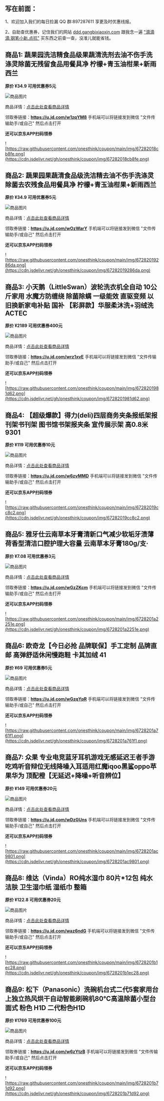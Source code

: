 ## 写在前面：

1、欢迎加入我们的每日捡漏 QQ 群:897287611 享更及时优惠线报。

2、自助查优惠券，记住我们的网站 [ddd.gangbixiaoxin.com](https://ddd.gangbixiaoxin.com) 跟我念一遍 ["滴滴滴.钢笔小新.点抗"](https://ddd.gangbixiaoxin.com) 买东西之前查一查，没准儿就能省钱。

## 商品1: 蔬果园洗洁精食品级果蔬清洗剂去油不伤手洗涤灵除菌无残留食品用餐具净 柠檬+青玉油柑果+新雨西兰

**原价 ¥34.9 可用优惠券5元**

![商品图片](http://img14.360buyimg.com/n1/jfs/t1/196916/7/45953/131264/670cea52F703f3375/ce24ab11ce0d0e4b.jpg)

商品详情：[点击此处查看商品详情](https://union-click.jd.com/jdc?e=1003156031&amp;p=JF8BAdwJK1olXwMBXFhZD0MSA18IGlodWAILUlZcCUIVAl9MRANLAjZbERscSkAJHTRQRA1CCVkdDwtCWhVLHTdNTwcKBENeCVAfUg8bazZLEjJGCENFMy41cQJBVBxceF9pNXBHOlxVCBxOZQp4EzIVJFtnMAxaVVxXDxtxaz5sPnFBIjcPWDxkZDN8RCtNOWJyEj0_Uht1SgdOeD5mKmFbEhcqektnYSZgWy13B2BgHV8baDlsdQxrZAxhJFRgIy06SD1-awtzfCcTOE5hIjkCViNFZRNheBJAGWVwNA49bDsfYx1oci9xNQ50LQw_aBJjBRhqYwh1KW4EIDw6fz91YCh8Yg18KU91FSk0fCtsY3sKbk8XKDZWVioVDzdyAg1ebT4XC3VrPDc_AR9nD2M4GmsWXAYFXVhaDkISM18IG2tUMwYHU1haCk8QM244G10XXAELV1dUD0sQAF8IE1wliqu6gdTs3cOu1_GAzOKyiI--gMDVOHsnAF8IGloXXQIFVVxdOHsXAF8LKwV7XFUFUQ5cWEp5X20LSB1IBVpsVFteDUoSC2sLK1kUXAQAZG5tYBJUCgZbTh5SOnZqLRcLXzhDYGt0cy1QMwQKVAkEbi5nCwYIYgZwOVQFCW5dOA)

领取券链接：**https://u.jd.com/w1zqYM8** 手机端可以将链接发到微信 "文件传输助手/或自己" 然后点击打开

**还可以京东APP扫码领券**

![https://raw.githubusercontent.com/onesthink/coupon/main/img/67282018cb8fe.png](https://cdn.jsdelivr.net/gh/onesthink/coupon/img/67282018cb8fe.png)

## 商品2: 蔬果园果蔬清食品级洗洁精去油不伤手洗涤灵除菌去农残食品用餐具净 柠檬+青玉油柑果+新雨西兰

**原价 ¥34.9 可用优惠券5元**

![商品图片](http://img14.360buyimg.com/n1/jfs/t1/243415/17/2474/129291/65aa464aF3009ea67/ea9a2a7de3598f71.jpg)

商品详情：[点击此处查看商品详情](https://union-click.jd.com/jdc?e=1003156031&amp;p=JF8BAdsJK1olXwMBXFhaDE8fAV8IGlsVXg8CXVdfCUMVBF9MRANLAjZbERscSkAJHTRQRA1CCVkdDwtCWhVLHTdNTwcKBENeCVAfUg8bYRpMfQRLOEJSXQdYdDtSYS0IfzIXJQ4HOlw9bh5iaDpNUiUWA3teHAE1X1xXDxtxazliPlNeICcLWzxeZDB8RDNNOWJyEj0_Uht1SgdOeD5mKmFbEhcqektnYSZgWy13B2BgHV8baDlsdQxrZAxhJFRgIy06SD1-awtzfCcTOE5hIjkCViNFZRNheBJAGWVwNA49bDsfYx1oci9xNQ50LQw_aBJjBRhqYwh1KW4EIDw6fz91YCh8Yg18KU91FSk0fCtsY3sKbk8XKDZRUD8VUTQXfAwLaTt8ORxyDB8WUw9BD2M4GmsWXAYFXVhaDkISM18IG2tUMwYHU1haCk8QM244G10XXAELV1dUAUwQAl8IE1wliqu6gdTs3cOu1_GAzOKyiI--gMDVOHsnAF8IGloXXQIFVVxdOHsXAF8LKwV7XFUEV15ZD0p5X20LSB1KCkFsUlheAUsRCm84GVoUXwQyZG4_fQ9xXDFtXwscBAN-JBs_Sktzam1wE157X2ZkASs2XQ5efWxWZgddAm5VZF5t)

领取券链接：**https://u.jd.com/wOzWarY** 手机端可以将链接发到微信 "文件传输助手/或自己" 然后点击打开

**还可以京东APP扫码领券**

![https://raw.githubusercontent.com/onesthink/coupon/main/img/67282019286da.png](https://cdn.jsdelivr.net/gh/onesthink/coupon/img/67282019286da.png)

## 商品3: 小天鹅（LittleSwan）波轮洗衣机全自动 10公斤家用 水魔方防缠绕 除菌除螨 一级能效 直驱变频 以旧换新家电补贴 国补 【彩屏款】华服柔沐洗+羽绒洗ACTEC

**原价 ¥2189 可用优惠券400元**

![商品图片](http://img14.360buyimg.com/n1/jfs/t1/200719/32/44751/757341/6723ab62F0cfdfe9f/ffa3d35f639a5135.png)

商品详情：[点击此处查看商品详情](https://union-click.jd.com/jdc?e=1003156031&amp;p=JF8BAdsJK1olXwICUV9UAU8XAF8IGlsVXQ8DUFtbDEsXC19MRANLAjZbERscSkAJHTRQRA1CCVkdDwtCWhVLHTdNTwcKBENeCVAfUg8bZBgLHDpmHAVhFB0lAStoVidqaVlnVWBgOlwqfh1gRyZBRQYTGnJ6EjoaDVxXDxtxazliPmVeIDc5YT9ecCh8YgFNOWVyEikFUht1Ag9ObBBmL2FbKBcpaktkYSZoWztNAHBgVTYbaBRzZQ98eAxhJFRhIC1dSj9-dw9zfCcTOE5hIjkCViNFZRNuYihuAmVrPD0-UThQYG1aciJ2XAN0NiI9aBF_BRhQcwt1KXoHIAY1aD9lYCh8Yit2Kk9LCyokXitsY3sKbk8XKDZfPw40URAJXApJSygVBmdxAFpVWCBRD2M4GmsWXAYFXVhaDkISM18IG2tUMwYEXVdVDk0fM244G10XXAELV1dVCUwXCl8IE1wliqu6gdTs3cOu1_GAzOKyiI--gMDVOHsnAF8IGloXXQIFVVxdOHsXAF8LKwV7XFUEVl8OX0x5X20LSB1LFV5sUVxdDEgTC2c4GVoUXwQyZG46f0gQYhxJGDhVHn4LNCEIQCllAR0AfTl7X3F0AikZQQJJXmlPbyNTOUEHZF5t)

领取券链接：**https://u.jd.com/wrz1xvE** 手机端可以将链接发到微信 "文件传输助手/或自己" 然后点击打开

**还可以京东APP扫码领券**

![https://raw.githubusercontent.com/onesthink/coupon/main/img/6728201981d62.png](https://cdn.jsdelivr.net/gh/onesthink/coupon/img/6728201981d62.png)

## 商品4: 【超级爆款】得力(deli)四层商务夹条报纸架报刊架书刊架 图书馆书架报夹条 宣传展示架  高0.8米 9301

**原价 ¥119 可用优惠券10元**

![商品图片](http://img14.360buyimg.com/n1/jfs/t1/219275/18/44432/93218/670644c1Ff2c9c77f/e2951ca43306b924.jpg)

商品详情：[点击此处查看商品详情](https://union-click.jd.com/jdc?e=1003156031&amp;p=JF8BAZgJK1olVAEFUV5cDE8RM20BH1ISWjZGCwYDV3tORipJWVALQ11aCwgKXBQIWDoXSQVJQ15HAAJCUQ5LXmFKQR8ZAlxdLCwgAAxLRmlKfFJWLmR1IDomXAxobW1DUhBPJV12Cx0rfhQVcRN7T0xVUXJdAjgkezRJexpvazlMDwR2NlYkahFnRw99Yz53XG5JIixUbi9jUW1_eVJ3P19mXD4FYCtsYAxJb1ltOHJLVBkrbDxKVhZJWD93H29rDQwCcDJjYRZ7YAViNGZlIxc2X3sTACxyXjh9NWQKJl05WhdpeigNGxhDUQoyVW5eCUsQCmkPHVIQbTYCVG4LZksWAm4JGlsVXwUyVW5dDkkWBGYLElMWXQMDZF5VD3vArtfdkerA1b_WytaKsezCitPchdMlbTYBZF5cCUkXB2gJGVslbQYBZF1tViUWUGkAGA5FWmheVl0OTgsSXgEOHVgWWQcLU25fCUoVAV84KwRPAn5wKVYaVA4RQQgBWCh3KnJmLwoadyUVSCZDQSNOKVlBIigCCjlrcDs4G2s)

领取券链接：**https://u.jd.com/w6zvMMD** 手机端可以将链接发到微信 "文件传输助手/或自己" 然后点击打开

**还可以京东APP扫码领券**

![https://raw.githubusercontent.com/onesthink/coupon/main/img/67282019cc8c2.png](https://cdn.jsdelivr.net/gh/onesthink/coupon/img/67282019cc8c2.png)

## 商品5: 雅牙仕云南草本牙膏清新口气减少软垢牙渍薄荷香型清洁口腔护理大容量 云南草本牙膏180g/支·

**原价 ¥7.08 可用优惠券3元**

![商品图片](http://img14.360buyimg.com/n1/jfs/t1/222566/39/45673/224096/6726bd09F9b30401c/4389d72bf4cb0d8d.jpg)

商品详情：[点击此处查看商品详情](https://union-click.jd.com/jdc?e=1003156031&amp;p=JF8BAdcJK1olXwIDVF1dCUoVAl8IGlsVXQ8BXFZbD0gUB19MRANLAjZbERscSkAJHTRQRA1CCVkdDwtCWhVLHTdNTwcKBENeCVAfUg8bAxVVRVJpP09mUwE5CE5BZRdzaA1HCQYHOlw4YAhtAjVsSxBJBmMLUDUhd1xXDxtxazliPmVeIFwHWD9efC18GT9NOWJQEigvUiJ1Ah9OeC5lDmFbNBc9ekpzYSZgWy1nAH9gHQwbfEl_ZQ9RGwxhJFRiIBc6Vjx-UQZzfCcTOE5hIjkCViNFZRNhezh2HmVrCSk9bDsSdzBsciJxPkJiJjoNfwJvF2x_bzlpDnFhBkpefz9fZwl_eThJKllmNikUewhhah9QK1JmAm1HHAYWaCxDVhBQXVlWCGBdDC5RBHsWM2wJG1wcWwEEXVttOEsXMy5mG10TVAAKXF1tCXsXBW0JHFIWVA4AUVZVOEsfBF_ftuPA17fX3OeJlsPAusjdkufBw44yZG5eOEsWAm0IH1wUXwYyZF5eOEgnXQEJSFMVXg4EVzABCkhERSwPSzUTWwUBXVtcDXsVAm4KGWslbQZ4CQBUdCleZ2hXf1sQC2B6Ly0LWh8XBgEKfjNWJwdYMA4WVBByCmtjZyQlXTY)

领取券链接：**https://u.jd.com/wGzZKcm** 手机端可以将链接发到微信 "文件传输助手/或自己" 然后点击打开

**还可以京东APP扫码领券**

![https://raw.githubusercontent.com/onesthink/coupon/main/img/6728201a2251e.png](https://cdn.jsdelivr.net/gh/onesthink/coupon/img/6728201a2251e.png)

## 商品6: 欧奇龙【今日必抢 品牌联保】手工定制 品牌直邮 高弹舒适休闲慢跑鞋 卡其加绒 41

**原价 ¥69 可用优惠券5元**

![商品图片](http://img14.360buyimg.com/n1/jfs/t1/104295/1/54682/208041/671f28fbF15f1bdda/1e52f08ef83b5715.jpg)

商品详情：[点击此处查看商品详情](https://union-click.jd.com/jdc?e=1003156031&amp;p=JF8BAa0JK1olXwUEV1tUDkwRCl8IGloQXw8EVVdVCUweCl9MRANLAjZbERscSkAJHTRQRA1CCVkdDwtCWhVLHTdNTwcKBENeCVAfUg8bSDlfYAFyX1xgVj4fDShKSzBWW11NI2NfOlwCVA9BcRBOUjgdOVBLNRcYalxXDxtxaz5hLm1eIwEtWzJ0ZDF-cg1NOWUDEj4VVTt1SilObC5lNGFbIBc9UEtkYW5aWzhdB2ZgHV8bayJnZQwJeAxhJFRiIwcqVj9uYwlzfSdrClllPzkEbA90WwtQbDhyAnEAAjwkayhJdG58D1lgbVl9A11bFgB0YBNQbQd2XmFRHV8vFjsbD18JK1gUXQELUllbAU4nM28IKxp7XQcAVlhfDEonAl8IHVkUWg8BXVZaAUkeM28AHGvC8L7X3u-IgPLDneffovzA1LrWytZtOHsUM28JGlkVWQEDVl5tOEsUM2w4RTUUDgABVlkKXCVLAWxbXR5UGmgEUl1VDkMRBF8KGloXXzYyZBULXzBNZG1SeVl1HwNhCRYCVgsRWxFtRjUXAlpGAiwiTgJ0CwteUjpcGGQyVG4)

领取券链接：**https://u.jd.com/wGzqYpR** 手机端可以将链接发到微信 "文件传输助手/或自己" 然后点击打开

**还可以京东APP扫码领券**

![https://raw.githubusercontent.com/onesthink/coupon/main/img/6728201a761f1.png](https://cdn.jsdelivr.net/gh/onesthink/coupon/img/6728201a761f1.png)

## 商品7: 众果 专业电竞蓝牙耳机游戏无感延迟王者手游吃鸡听音辩位无线降噪入耳适用红魔iqoo黑鲨oppo苹果华为 顶配橙【无延迟+降噪+听音辨位】

**原价 ¥149 可用优惠券20元**

![商品图片](http://img14.360buyimg.com/n1/jfs/t1/167623/34/45715/111897/6646bfd9Fc61a0653/4755b8cbb4c7af09.jpg)

商品详情：[点击此处查看商品详情](https://union-click.jd.com/jdc?e=1003156031&amp;p=JF8BAd4JK1olXwQKV1peDkIWB18IGlocWwEAUl1cC0wVA19MRANLAjZbERscSkAJHTRQRA1CCVkdDwtCWhVLHTdNTwcKBENeCVAfUg8bAm8BZyxCPGIAXAYGCRhuaDFwUz5VWUdDOlw5cBIXYwR0QRpML3JDUQkjX1xXDxtxaz5sLn1cIAEPazxkVjF8RC9NOWVqEj4VUit1ShdObz5mL2FbJBcpaktkYSZgWy9dB29gHSobfxNrahh8cAxhJFRiIz0iTD1uWT9zfCcTOE5hIjkCViNFZRNYeAJlW3B7CSwkezhIYAZ0cjhxKkJiVio0fAIWF2x_eDJMLmZYNFs9VzNwYw1rXC9sLWZ2HSEefyJnYxRoD1lgSQR3ZDgbYxx_ZQhueQwWBU16Jz4kTghCaDkEF2sUbQUDVFlUDkwRCmo4K1sVbUdsVF5VCU8fBmc4GmsVWwQDU1deAUMeA28IK1sdWjbV-eaIgvrCi9bchdPC5KHX3eKJlsMnM18LK1sUXAQCUFlcCksnM28LK1glA2gDB1hfCRhDUAFUGVhGG0JCCzBdDUgWC2cJHF8lXwcDVlxtOHsWA2Z0bAx0OQQKDAVcWzJ8XRdAfhsRHEdsVjolUUt3aBNSWgJnKUcHAyAKOEsn)

领取券链接：**https://u.jd.com/wDzGUns** 手机端可以将链接发到微信 "文件传输助手/或自己" 然后点击打开

**还可以京东APP扫码领券**

![https://raw.githubusercontent.com/onesthink/coupon/main/img/6728201ac9801.png](https://cdn.jsdelivr.net/gh/onesthink/coupon/img/6728201ac9801.png)

## 商品8: 维达（Vinda）RO纯水湿巾 80片*12包 纯水洁肤 卫生湿巾纸 湿纸巾 整箱

**原价 ¥122.8 可用优惠券20元**

![商品图片](http://img14.360buyimg.com/n1/jfs/t1/247641/35/18419/168103/66dec8d8Fc3a854b3/0f6b6f540b8e7343.jpg)

商品详情：[点击此处查看商品详情](https://union-click.jd.com/jdc?e=1003156031&amp;p=JF8BAakJK1olXwQAVVxfCE8XA18IGloUVQACV15bDk8nRzBQRQQlBENHFRxWFlVMWzBeTA9KQl1XSwwDVFVPRjtUBAJQAVsMFgQZBDt8ZgRpZAZnD3t0Cj4UD0oXSG4PXjp0GGgAMiobYzJ1Cmd4XjJOK1BXHANKSEdjeh9tbChcHHJ7LDwpQTBUexpvbDlMKQRhJlc5ahJjRxl9Yz13FGZJIixUay9jf21oU1JwP19yQF0qayl8cRRreBphAmZnIC02SjxjdDJdYhpWOU1fPz4EYwxvehttYjhmHHJ7KD4payxAM3F0QQJdIWFKNwMJYEttWx9uSTBFPVAOWG5cOEgWA2gBHVwTVAMyZF5dOB15A24JGloUXQELVm5cOEsRAW4PElgdXAYLU1ltCEMQM7ilo46f7NOK7YrDgJyupLqBp4-L1TYyZF1tCEoWAW8MHFoXXTYyVF1tC3tJbW5bHVgRWwJWOgJfCxhRSjNPdV0TXg4KUldeOEkWAm0KK2slLW1nPz8iVTlFfhlWexISXAZJVVkYaSpSbW1ubx1-JGQLXC4YYRBhVTpARmsVbQ)

领取券链接：**https://u.jd.com/waz6ndG** 手机端可以将链接发到微信 "文件传输助手/或自己" 然后点击打开

**还可以京东APP扫码领券**

![https://raw.githubusercontent.com/onesthink/coupon/main/img/6728201b1ec28.png](https://cdn.jsdelivr.net/gh/onesthink/coupon/img/6728201b1ec28.png)

## 商品9: 松下（Panasonic）洗碗机台式二代5套家用台上独立热风烘干自动智能刷碗机80℃高温除菌小型台面式 粉色 H1D 二代粉色H1D

**原价 ¥1769 可用优惠券100元**

![商品图片](http://img14.360buyimg.com/n1/jfs/t1/204149/17/46261/99565/6720ac59Fb59a8d29/039f67ab979810ff.jpg)

商品详情：[点击此处查看商品详情](https://union-click.jd.com/jdc?e=1003156031&amp;p=JF8BAdwJK1olXwIAXF1cCE8QBl8IGloWVAUEUlhbDUMVBV9MRANLAjZbERscSkAJHTRQRA1CCVkdDwtCWhVLHTdNTwcKBENeCVAfUg8bdgtWYh1WBFMKUDtUYSNyBApNYiVNJmNAOlwud0pzdwoOEl1RAXkLLFk-QVxXDxtxaz5iBAZAIwEPbD9edDB8RAlNOWVEEioVUi51Sg9OeD5lOmFbVRc-QEpEYW5aWzh3AHBgHSobaBR_ahhBUgxhJFRhIC02SDxIewZzfCcTOE5hIjkCViNFZRNqYjhqAXFdLDgpQUtWYB1ocjgUNll0PQsqfwJ8XxlhfwhiXHVDNycqeCtlYCh8Yit2Kk99ECgkcC9sY3sKbk8XKDZ8FwsYASBNRgpuYVpdFABYUF4gQD9RD2M4GmsWXAYFXVhaDkISM18IG2tUMwYDUlZYDEMeM244G10XXAELV1ZcDUkUAV8IE1wliqu6gdTs3cOu1_GAzOKyiI--gMDVOHsnAF8IGloXXQIFVVxdOHsXAF8LKwV7XFUEVl5YD0p5X20LSB1eBg9sVFtdAE0fBGsAK1kUXAQAZG5tfS9JeilLQg4dWWMLPTY4Dy5SehFQYD5XMwRxK185fC4RCmlMRyQcJQFhHW5dOA)

领取券链接：**https://u.jd.com/w6zYtzB** 手机端可以将链接发到微信 "文件传输助手/或自己" 然后点击打开

**还可以京东APP扫码领券**

![https://raw.githubusercontent.com/onesthink/coupon/main/img/6728201b71d92.png](https://cdn.jsdelivr.net/gh/onesthink/coupon/img/6728201b71d92.png)

